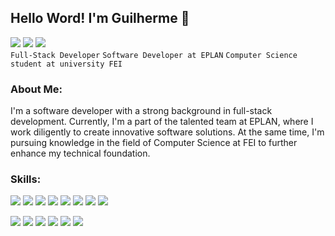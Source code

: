## Hello Word! I'm Guilherme 👋
[<img src="https://img.shields.io/badge/linkedin-%230077B5.svg?&style=for-the-badge&logo=linkedin&logoColor=white" />](https://www.linkedin.com/in/guilherme-ferreira-de-souza-96696b205/)
[<img src="https://img.shields.io/badge/codepen-%23171717.svg?&style=for-the-badge&logo=codepen&logoColor=white" />](https://codepen.io/GuiFSouzah)
[<img src = "https://img.shields.io/badge/instagram-%23E4405F.svg?&style=for-the-badge&logo=instagram&logoColor=white">](https://www.instagram.com/guif_souza/)\
 `Full-Stack Developer` `Software Developer at EPLAN` `Computer Science student at university FEI`

### About Me:
I'm a software developer with a strong background in full-stack development. Currently, I'm a part of the talented team at EPLAN, where I work diligently to create innovative software solutions. At the same time, I'm pursuing knowledge in the field of Computer Science at FEI to further enhance my technical foundation.

### Skills:
[<img src="https://img.shields.io/badge/style-CSS-white?logo=css3"/>]()
[<img src="https://img.shields.io/badge/style-SASS-pink?logo=sass"/>]()
[<img src="https://img.shields.io/badge/style-Bootstrap-purple?logo=bootstrap"/>]()
[<img src="https://img.shields.io/badge/style-Fontawesome-blue?logo=fontawesome"/>]()
[<img src="https://img.shields.io/badge/code-javascript-yellow?logo=javascript"/>]()
[<img src="https://img.shields.io/badge/code-HTML-red?logo=html5"/>]()
[<img src="https://img.shields.io/badge/code-Python-blue?logo=python"/>]()
[<img src="https://img.shields.io/badge/code-CSharp-white?logo=csharp"/>]()

[<img src="https://img.shields.io/badge/database-SQL-blue?logo=postgreSql"/>]()
[<img src="https://img.shields.io/badge/database-MongoDB-darkGreen?logo=mongodb"/>]()
[<img src="https://img.shields.io/badge/database-Oracle-white?logo=oracle"/>]()
[<img src="https://img.shields.io/badge/tools-Node-darkGreen?logo=nodedotjs"/>]()
[<img src="https://img.shields.io/badge/tools-npm-red?logo=npm"/>]()
[<img src="https://img.shields.io/badge/tools-Figma-red?logo=figma"/>]()
